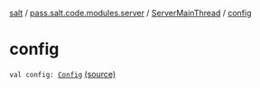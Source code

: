 [salt](../../index.md) / [pass.salt.code.modules.server](../index.md) / [ServerMainThread](index.md) / [config](./config.md)

# config

`val config: `[`Config`](../../pass.salt.code.loader.config/-config/index.md) [(source)](https://github.com/kurbaniec-tgm/salt/tree/master/code/modules/server/ServerMainThread.kt#L18)